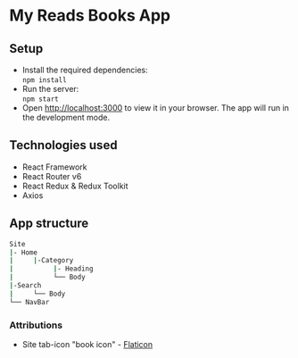 # My Reads Books App

## Setup

- Install the required dependencies:\
  `npm install`
- Run the server:\
  `npm start`
- Open [http://localhost:3000](http://localhost:3000) to view it in your browser.
  The app will run in the development mode.

## Technologies used

- React Framework
- React Router v6
- React Redux & Redux Toolkit
- Axios

## App structure

```bash
Site
|- Home
|     |-Category
|          |- Heading
|          └── Body
|-Search
|     └── Body
└── NavBar
```

### Attributions

- Site tab-icon "book icon" - [Flaticon]("https://www.flaticon.com/free-icons/book")
